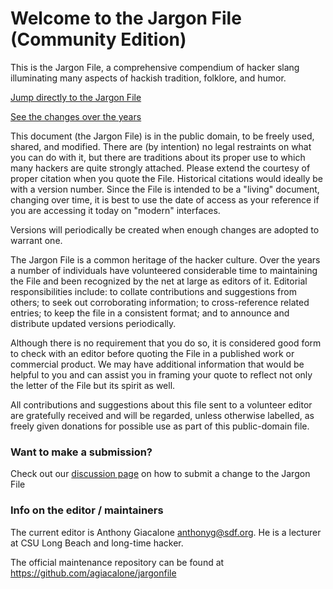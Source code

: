 Welcome to the Jargon File (Community Edition)
==========

This is the Jargon File, a comprehensive compendium of hacker slang illuminating many aspects of hackish tradition, folklore, and humor.

[Jump directly to the Jargon File](https://agiacalone.github.io/jargonfile/html/index.html)

[See the changes over the years](https://agiacalone.github.io/jargonfile/chaff/chaff.html)

This document (the Jargon File) is in the public domain, to be freely used, shared, and modified. There are (by intention) no legal restraints on what you can do with it, but there are traditions about its proper use to which many hackers are quite strongly attached. Please extend the courtesy of proper citation when you quote the File. Historical citations would ideally be with a version number. Since the File is intended to be a "living" document, changing over time, it is best to use the date of access as your reference if you are accessing it today on "modern" interfaces.

Versions will periodically be created when enough changes are adopted to warrant one.

The Jargon File is a common heritage of the hacker culture. Over the years a number of individuals have volunteered considerable time to maintaining the File and been recognized by the net at large as editors of it. Editorial responsibilities include: to collate contributions and suggestions from others; to seek out corroborating information; to cross-reference related entries; to keep the file in a consistent format; and to announce and distribute updated versions periodically.

Although there is no requirement that you do so, it is considered good form to check with an editor before quoting the File in a published work or commercial product. We may have additional information that would be helpful to you and can assist you in framing your quote to reflect not only the letter of the File but its spirit as well.

All contributions and suggestions about this file sent to a volunteer editor are gratefully received and will be regarded, unless otherwise labelled, as freely given donations for possible use as part of this public-domain file.

### Want to make a submission?

Check out our [discussion page](https://github.com/agiacalone/jargonfile/discussions/2) on how to submit a change to the Jargon File

### Info on the editor / maintainers

The current editor is Anthony Giacalone <anthonyg@sdf.org>. He is a lecturer at CSU Long Beach and long-time hacker.

The official maintenance repository can be found at https://github.com/agiacalone/jargonfile
